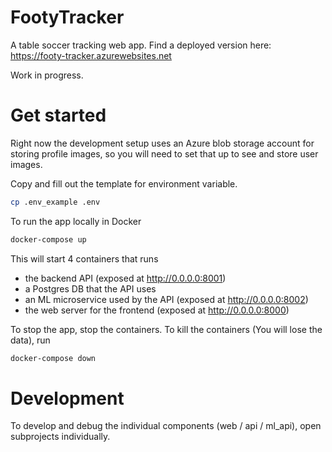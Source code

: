 # FootyTracker
A table soccer tracking web app. Find a deployed version here: https://footy-tracker.azurewebsites.net

Work in progress.

# Get started
Right now the development setup uses an Azure blob storage account for storing profile images, 
so you will need to set that up to see and store user images.

Copy and fill out the template for environment variable.
```bash
cp .env_example .env
```

To run the app locally in Docker
```bash
docker-compose up
```
This will start 4 containers that runs
- the backend API (exposed at http://0.0.0.0:8001)
- a Postgres DB that the API uses
- an ML microservice used by the API (exposed at http://0.0.0.0:8002)
- the web server for the frontend (exposed at http://0.0.0.0:8000)

To stop the app, stop the containers. To kill the containers (You will lose the data), run
```bash
docker-compose down
```

# Development
To develop and debug the individual components (web / api / ml_api), open subprojects individually.
